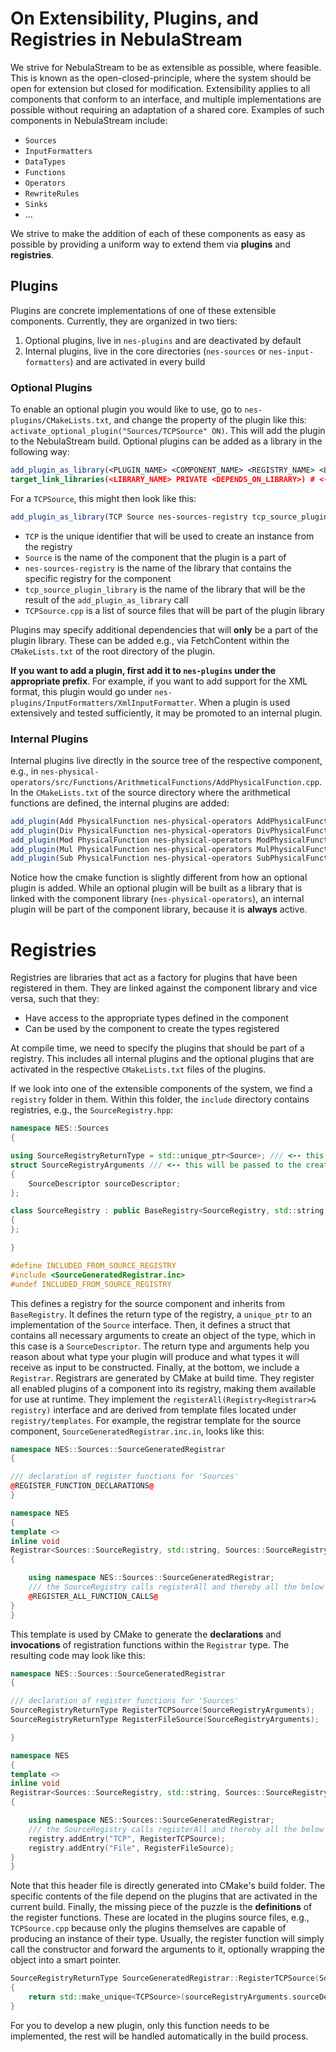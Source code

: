 # On Extensibility, Plugins, and Registries in NebulaStream
We strive for NebulaStream to be as extensible as possible, where feasible.
This is known as the open-closed-principle, where the system should be open for extension but closed for modification.
Extensibility applies to all components that conform to an interface, and multiple implementations are possible without requiring an adaptation of a shared core.
Examples of such components in NebulaStream include:
- `Sources`
- `InputFormatters`
- `DataTypes`
- `Functions`
- `Operators`
- `RewriteRules`
- `Sinks`
- ...

We strive to make the addition of each of these components as easy as possible by providing a uniform way to extend them via **plugins** and **registries**.

## Plugins
Plugins are concrete implementations of one of these extensible components.
Currently, they are organized in two tiers:
1. Optional plugins, live in `nes-plugins` and are deactivated by default
2. Internal plugins, live in the core directories (`nes-sources` or `nes-input-formatters`) and are activated in every build

### Optional Plugins
To enable an optional plugin you would like to use, go to `nes-plugins/CMakeLists.txt`, and change the property of the plugin like this: `activate_optional_plugin("Sources/TCPSource" ON)`.
This will add the plugin to the NebulaStream build.
Optional plugins can be added as a library in the following way:
```cmake
add_plugin_as_library(<PLUGIN_NAME> <COMPONENT_NAME> <REGISTRY_NAME> <LIBRARY_NAME> <SOURCE_FILES>)
target_link_libraries(<LIBRARY_NAME> PRIVATE <DEPENDS_ON_LIBRARY>) # <-- optional, set if plugin lib depends on additional libraries
```
For a `TCPSource`, this might then look like this:
```cmake
add_plugin_as_library(TCP Source nes-sources-registry tcp_source_plugin_library TCPSource.cpp)
```
- `TCP` is the unique identifier that will be used to create an instance from the registry
- `Source` is the name of the component that the plugin is a part of
- `nes-sources-registry` is the name of the library that contains the specific registry for the component
- `tcp_source_plugin_library` is the name of the library that will be the result of the `add_plugin_as_library` call
- `TCPSource.cpp` is a list of source files that will be part of the plugin library

Plugins may specify additional dependencies that will **only** be a part of the plugin library.
These can be added e.g., via FetchContent within the `CMakeLists.txt` of the root directory of the plugin.

**If you want to add a plugin, first add it to `nes-plugins` under the appropriate prefix**.
For example, if you want to add support for the XML format, this plugin would go under `nes-plugins/InputFormatters/XmlInputFormatter`.
When a plugin is used extensively and tested sufficiently, it may be promoted to an internal plugin.

### Internal Plugins
Internal plugins live directly in the source tree of the respective component, e.g., in `nes-physical-operators/src/Functions/ArithmeticalFunctions/AddPhysicalFunction.cpp`.
In the `CMakeLists.txt` of the source directory where the arithmetical functions are defined, the internal plugins are added:
```cmake
add_plugin(Add PhysicalFunction nes-physical-operators AddPhysicalFunction.cpp)
add_plugin(Div PhysicalFunction nes-physical-operators DivPhysicalFunction.cpp)
add_plugin(Mod PhysicalFunction nes-physical-operators ModPhysicalFunction.cpp)
add_plugin(Mul PhysicalFunction nes-physical-operators MulPhysicalFunction.cpp)
add_plugin(Sub PhysicalFunction nes-physical-operators SubPhysicalFunction.cpp)
```

Notice how the cmake function is slightly different from how an optional plugin is added.
While an optional plugin will be built as a library that is linked with the component library (`nes-physical-operators`), an internal plugin will be part of the component library, because it is **always** active.

# Registries
Registries are libraries that act as a factory for plugins that have been registered in them.
They are linked against the component library and vice versa, such that they:
- Have access to the appropriate types defined in the component
- Can be used by the component to create the types registered

At compile time, we need to specify the plugins that should be part of a registry.
This includes all internal plugins and the optional plugins that are activated in the respective `CMakeLists.txt` files of the plugins.

If we look into one of the extensible components of the system, we find a `registry` folder in them.
Within this folder, the `include` directory contains registries, e.g., the `SourceRegistry.hpp`:
```c++
namespace NES::Sources
{

using SourceRegistryReturnType = std::unique_ptr<Source>; /// <-- this type will be returned by the registry
struct SourceRegistryArguments /// <-- this will be passed to the creation function to construct the appropriate type
{
    SourceDescriptor sourceDescriptor;
};

class SourceRegistry : public BaseRegistry<SourceRegistry, std::string, SourceRegistryReturnType, SourceRegistryArguments>
{
};

}

#define INCLUDED_FROM_SOURCE_REGISTRY
#include <SourceGeneratedRegistrar.inc>
#undef INCLUDED_FROM_SOURCE_REGISTRY
```

This defines a registry for the source component and inherits from `BaseRegistry`.
It defines the return type of the registry, a `unique_ptr` to an implementation of the `Source` interface.
Then, it defines a struct that contains all necessary arguments to create an object of the type, which in this case is a `SourceDescriptor`.
The return type and arguments help you reason about what type your plugin will produce and what types it will receive as input to be constructed.
Finally, at the bottom, we include a `Registrar`.
Registrars are generated by CMake at build time. They register all enabled plugins of a component into its registry, making them available for use at runtime.
They implement the `registerAll(Registry<Registrar>& registry)` interface and are derived from template files located under `registry/templates`.
For example, the registrar template for the source component, `SourceGeneratedRegistrar.inc.in`, looks like this:
```c++
namespace NES::Sources::SourceGeneratedRegistrar
{

/// declaration of register functions for 'Sources'
@REGISTER_FUNCTION_DECLARATIONS@
}

namespace NES
{
template <>
inline void
Registrar<Sources::SourceRegistry, std::string, Sources::SourceRegistryReturnType, Sources::SourceRegistryArguments>::registerAll([[maybe_unused]] Registry<Registrar>& registry)
{

    using namespace NES::Sources::SourceGeneratedRegistrar;
    /// the SourceRegistry calls registerAll and thereby all the below functions that register Sources in the SourceRegistry
    @REGISTER_ALL_FUNCTION_CALLS@
}
}
```
This template is used by CMake to generate the **declarations** and **invocations** of registration functions within the `Registrar` type. The resulting code may look like this:
```c++
namespace NES::Sources::SourceGeneratedRegistrar
{

/// declaration of register functions for 'Sources'
SourceRegistryReturnType RegisterTCPSource(SourceRegistryArguments);
SourceRegistryReturnType RegisterFileSource(SourceRegistryArguments);

}

namespace NES
{
template <>
inline void
Registrar<Sources::SourceRegistry, std::string, Sources::SourceRegistryReturnType, Sources::SourceRegistryArguments>::registerAll([[maybe_unused]] Registry<Registrar>& registry)
{

    using namespace NES::Sources::SourceGeneratedRegistrar;
    /// the SourceRegistry calls registerAll and thereby all the below functions that register Sources in the SourceRegistry
    registry.addEntry("TCP", RegisterTCPSource);
    registry.addEntry("File", RegisterFileSource);
}
}
```
Note that this header file is directly generated into CMake's build folder.
The specific contents of the file depend on the plugins that are activated in the current build.
Finally, the missing piece of the puzzle is the **definitions** of the register functions.
These are located in the plugins source files, e.g., `TCPSource.cpp` because only the plugins themselves are capable of producing an instance of their type.
Usually, the register function will simply call the constructor and forward the arguments to it, optionally wrapping the object into a smart pointer.
```c++
SourceRegistryReturnType SourceGeneratedRegistrar::RegisterTCPSource(SourceRegistryArguments sourceRegistryArguments)
{
    return std::make_unique<TCPSource>(sourceRegistryArguments.sourceDescriptor);
}
```

For you to develop a new plugin, only this function needs to be implemented, the rest will be handled automatically in the build process.